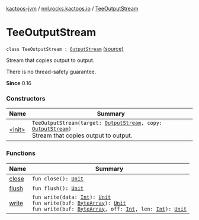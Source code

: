 [kactoos-jvm](../../index.md) / [nnl.rocks.kactoos.io](../index.md) / [TeeOutputStream](./index.md)

# TeeOutputStream

`class TeeOutputStream : `[`OutputStream`](http://docs.oracle.com/javase/8/docs/api/java/io/OutputStream.html) [(source)](https://github.com/neonailol/kactoos/blob/master/kactoos-jvm/src/main/kotlin/nnl/rocks/kactoos/io/TeeOutputStream.kt#L16)

Stream that copies output to output.

There is no thread-safety guarantee.

**Since**
0.16

### Constructors

| Name | Summary |
|---|---|
| [&lt;init&gt;](-init-.md) | `TeeOutputStream(target: `[`OutputStream`](http://docs.oracle.com/javase/8/docs/api/java/io/OutputStream.html)`, copy: `[`OutputStream`](http://docs.oracle.com/javase/8/docs/api/java/io/OutputStream.html)`)`<br>Stream that copies output to output. |

### Functions

| Name | Summary |
|---|---|
| [close](close.md) | `fun close(): `[`Unit`](https://kotlinlang.org/api/latest/jvm/stdlib/kotlin/-unit/index.html) |
| [flush](flush.md) | `fun flush(): `[`Unit`](https://kotlinlang.org/api/latest/jvm/stdlib/kotlin/-unit/index.html) |
| [write](write.md) | `fun write(data: `[`Int`](https://kotlinlang.org/api/latest/jvm/stdlib/kotlin/-int/index.html)`): `[`Unit`](https://kotlinlang.org/api/latest/jvm/stdlib/kotlin/-unit/index.html)<br>`fun write(buf: `[`ByteArray`](https://kotlinlang.org/api/latest/jvm/stdlib/kotlin/-byte-array/index.html)`): `[`Unit`](https://kotlinlang.org/api/latest/jvm/stdlib/kotlin/-unit/index.html)<br>`fun write(buf: `[`ByteArray`](https://kotlinlang.org/api/latest/jvm/stdlib/kotlin/-byte-array/index.html)`, off: `[`Int`](https://kotlinlang.org/api/latest/jvm/stdlib/kotlin/-int/index.html)`, len: `[`Int`](https://kotlinlang.org/api/latest/jvm/stdlib/kotlin/-int/index.html)`): `[`Unit`](https://kotlinlang.org/api/latest/jvm/stdlib/kotlin/-unit/index.html) |
